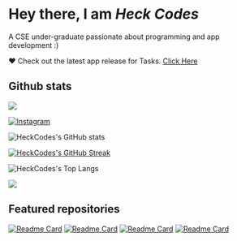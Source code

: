 # Hey there, I am *Heck Codes*

A CSE under-graduate passionate about programming and app development :)

❤️ Check out the latest app release for Tasks. [Click Here](https://github.com/HeckCodes/tasks-public/releases/tag/v1.0.0)

## Github stats

<img src='https://komarev.com/ghpvc/?username=HeckCodes&color=blueviolet' />

[![Instagram](https://img.shields.io/badge/Instagram-7D4698?style=for-the-badge&logo=instagram&logoColor=white)](https://www.instagram.com/insides_voice/)

![HeckCodes's GitHub stats](https://github-readme-stats.vercel.app/api?username=HeckCodes&count_private=true&show_icons=true&theme=tokyonight)
<p></p>

[![HeckCodes's GitHub Streak](https://github-readme-streak-stats.herokuapp.com?user=HeckCodes&theme=tokyonight)](https://git.io/streak-stats)
<p></p>

![HeckCodes's Top Langs](https://github-readme-stats.vercel.app/api/top-langs/?username=HeckCodes&langs_count=10&&theme=tokyonight&hide=starlark,ruby)

<img src="https://activity-graph.herokuapp.com/graph?username=HeckCodes&bg_color=1a1b26&color=34548a&line=2ac3de&point=b4f9f8">

## Featured repositories

[![Readme Card](https://github-readme-stats.vercel.app/api/pin/?username=HeckCodes&repo=tasks-public&show_owner=false&theme=tokyonight)](https://github.com/Heckcodes/tasks-public)
[![Readme Card](https://github-readme-stats.vercel.app/api/pin/?username=HeckCodes&repo=snake&show_owner=false&theme=tokyonight)](https://github.com/Heckcodes/snake)
[![Readme Card](https://github-readme-stats.vercel.app/api/pin/?username=HeckCodes&repo=game2048&show_owner=false&theme=tokyonight)](https://github.com/Heckcodes/game2048)
[![Readme Card](https://github-readme-stats.vercel.app/api/pin/?username=HeckCodes&repo=wave&show_owner=false&theme=tokyonight)](https://github.com/Heckcodes/wave)
